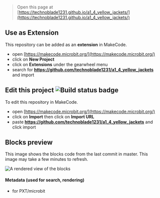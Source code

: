 
> Open this page at [https://technoblade1231.github.io/a1_4_yellow_jackets/](https://technoblade1231.github.io/a1_4_yellow_jackets/)

## Use as Extension

This repository can be added as an **extension** in MakeCode.

* open [https://makecode.microbit.org/](https://makecode.microbit.org/)
* click on **New Project**
* click on **Extensions** under the gearwheel menu
* search for **https://github.com/technoblade1231/a1_4_yellow_jackets** and import

## Edit this project ![Build status badge](https://github.com/technoblade1231/a1_4_yellow_jackets/workflows/MakeCode/badge.svg)

To edit this repository in MakeCode.

* open [https://makecode.microbit.org/](https://makecode.microbit.org/)
* click on **Import** then click on **Import URL**
* paste **https://github.com/technoblade1231/a1_4_yellow_jackets** and click import

## Blocks preview

This image shows the blocks code from the last commit in master.
This image may take a few minutes to refresh.

![A rendered view of the blocks](https://github.com/technoblade1231/a1_4_yellow_jackets/raw/master/.github/makecode/blocks.png)

#### Metadata (used for search, rendering)

* for PXT/microbit
<script src="https://makecode.com/gh-pages-embed.js"></script><script>makeCodeRender("{{ site.makecode.home_url }}", "{{ site.github.owner_name }}/{{ site.github.repository_name }}");</script>
